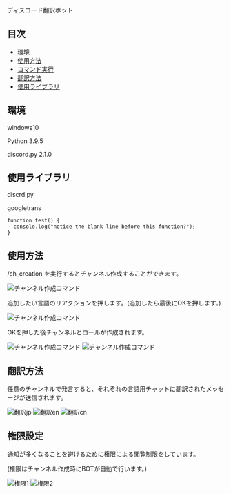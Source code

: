 ディスコード翻訳ボット

## 目次
- [環境](#environment)
- [使用方法](#usage)
- [コマンド実行](#com)
- [翻訳方法](#translation)
- [使用ライブラリ](#library)

<h2 id="environment">環境</h2>
<p>windows10</p>
<p>Python 3.9.5 </p>
<p>discord.py 2.1.0</p>

<h2 id="environment">使用ライブラリ</h2>
<p>discrd.py</p>
<p>googletrans</p>

```
function test() {
  console.log("notice the blank line before this function?");
}
```

<h2 id="usage">使用方法</h2>
<p id = "com">/ch_creation を実行するとチャンネル作成することができます。</p>
<img alt="チャンネル作成コマンド" src="img/createcommand1.png" />
<p>追加したい言語のリアクションを押します。(追加したら最後にOKを押します。)</p>
<img alt="チャンネル作成コマンド" src="img/createcommand2.png" />
<p>OKを押した後チャンネルとロールが作成されます。</p>
<img alt="チャンネル作成コマンド" src="img/translation1.png" />
<img alt="チャンネル作成コマンド" src="img/authority2.png" />

<h2 id="translation">翻訳方法</h2>
<p>任意のチャンネルで発言すると、それぞれの言語用チャットに翻訳されたメッセージが送信されます。</p>
<img alt="翻訳jp" src="img/translation1.png" />
<img alt="翻訳en" src="img/translation2.png" />
<img alt="翻訳cn" src="img/translation3.png" />

<h2 id="authority">権限設定</h2>
<p>通知が多くなることを避けるために権限による閲覧制限をしています。</p>
<p>(権限はチャンネル作成時にBOTが自動で行います。)</p>
<img alt="権限1" src="img/authority1.png" />
<img alt="権限2" src="img/authority2.png" />



